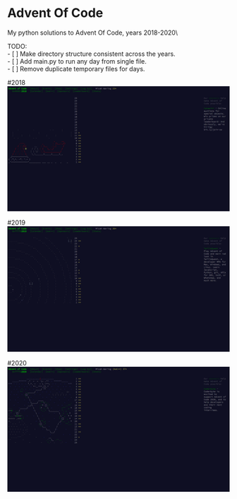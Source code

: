 # Advent Of Code
 My python solutions to Advent Of Code, years 2018-2020\
 
 TODO:\
    - [ ] Make directory structure consistent across the years.\
    - [ ] Add main.py to run any day from single file.\
    - [ ] Remove duplicate temporary files for days.

#2018
![alt text](https://raw.githubusercontent.com/micahwar/AOC/main/README-Images/2018.png)

#2019
![alt text](https://raw.githubusercontent.com/micahwar/AOC/main/README-Images/2019.png)

#2020
![alt text](https://raw.githubusercontent.com/micahwar/AOC/main/README-Images/2020.png)
